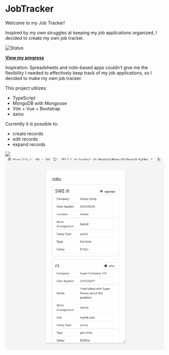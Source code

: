 # JobTracker

Welcome to my Job Tracker!

Inspired by my own struggles at keeping my job applications organized, I decided to create my own job tracker.

![Status](https://img.shields.io/badge/status-in--progress-yellow)

**[View my progress](https://msabigails.github.io/projects/Job-Application-Tracker/buildlog)**

Inspiration:
Spreadsheets and note-based apps couldn't give me the flexibility I needed to effectively keep track of my job applications, so I decided to make my own job tracker.

This project utilizes:
* TypeScript
* MongoDB with Mongoose
* Vite + Vue + Bootstrap
* axios

Currently it is possible to:
* create records
* edit records
* expand records

![](assets/Buildlog_JobTracker_06_10_2025_Desktop_Video.gif)
![](assets/Buildlog_JobTracker_06_10_2025_Mobile_Video.gif)